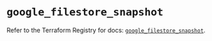 # `google_filestore_snapshot`

Refer to the Terraform Registry for docs: [`google_filestore_snapshot`](https://registry.terraform.io/providers/hashicorp/google-beta/5.18.0/docs/resources/google_filestore_snapshot).
